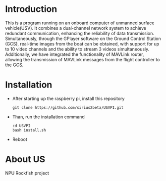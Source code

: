 # Introduction
This is a program running on an onboard computer of unmanned surface vehicle(USV). It combines a dual-channel network system to achieve redundant communication, enhancing the reliability of data transmission. Simultaneously, through the GPlayer software on the Ground Control Station (GCS), real-time images from the boat can be obtained, with support for up to 10 video channels and the ability to stream 3 videos simultaneously. Additionally, we have integrated the functionality of MAVLink router, allowing the transmission of MAVLink messages from the flight controller to the GCS.

# Installation
* After starting up the raspberry pi, install this repository
  ```
  git clone https://github.com/sirius2beta/USVPI.git
  ```
* Than, run the installation command
  ```
  cd USVPI
  bash install.sh
  ```
* Reboot

# About US
NPU Rockfish project
